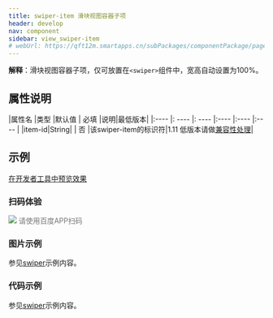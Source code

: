 ```yaml
---
title: swiper-item 滑块视图容器子项
header: develop
nav: component
sidebar: view_swiper-item
# webUrl: https://qft12m.smartapps.cn/subPackages/componentPackage/pages/swiper/swiper
---
```

 

**解释**：滑块视图容器子项，仅可放置在`<swiper>`组件中，宽高自动设置为100%。

##  属性说明 

|属性名 |类型  |默认值  | 必填 |说明|最低版本|
|:---- |: ---- |: ---- |:---- |:---- |:---- |
|item-id|String| | 否 |该swiper-item的标识符|1.11 低版本请做<a href="https://smartprogram.baidu.com/docs/develop/swan/compatibility/">兼容性处理</a>|

## 示例

<a href="swanide://fragment/5c70c59c82510ef6ee6aeba665d5dbbb1577360676452" title="在开发者工具中预览效果" target="_self">在开发者工具中预览效果</a>

### 扫码体验

<div class='scan-code-container'>
    <img src="https://b.bdstatic.com/miniapp/assets/images/doc_demo/swiper.png" class="demo-qrcode-image" />
    <font color=#777 12px>请使用百度APP扫码</font>
</div>

###  图片示例 
参见[swiper](https://smartprogram.baidu.com/docs/develop/component/view_swiper/)示例内容。
 
###  代码示例 

参见[swiper](https://smartprogram.baidu.com/docs/develop/component/view_swiper/)示例内容。


